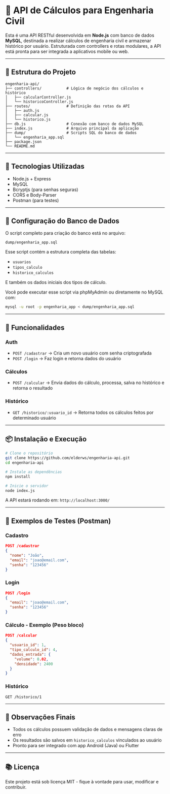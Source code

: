 # 📐 API de Cálculos para Engenharia Civil

Esta é uma API RESTful desenvolvida em **Node.js** com banco de dados **MySQL**, destinada a realizar cálculos de engenharia civil e armazenar histórico por usuário. Estruturada com controllers e rotas modulares, a API está pronta para ser integrada a aplicativos mobile ou web.

---

## 📁 Estrutura do Projeto

```
engenharia-api/
├── controllers/           # Lógica de negócio dos cálculos e histórico
│   ├── calcularController.js
│   └── historicoController.js
├── routes/                # Definição das rotas da API
│   ├── auth.js
│   ├── calcular.js
│   └── historico.js
├── db.js                  # Conexão com banco de dados MySQL
├── index.js               # Arquivo principal da aplicação
├── dump/                  # Scripts SQL do banco de dados
│   └── engenharia_app.sql
├── package.json
└── README.md
```

---

## 🚀 Tecnologias Utilizadas

* Node.js + Express
* MySQL
* Bcryptjs (para senhas seguras)
* CORS e Body-Parser
* Postman (para testes)

---

## 🔧 Configuração do Banco de Dados

O script completo para criação do banco está no arquivo:

```
dump/engenharia_app.sql
```

Esse script contém a estrutura completa das tabelas:

* `usuarios`
* `tipos_calculo`
* `historico_calculos`

E também os dados iniciais dos tipos de cálculo.

Você pode executar esse script via phpMyAdmin ou diretamente no MySQL com:

```bash
mysql -u root -p engenharia_app < dump/engenharia_app.sql
```

---

## 🧠 Funcionalidades

### Auth

* `POST /cadastrar` → Cria um novo usuário com senha criptografada
* `POST /login` → Faz login e retorna dados do usuário

### Cálculos

* `POST /calcular` → Envia dados do cálculo, processa, salva no histórico e retorna o resultado

### Histórico

* `GET /historico/:usuario_id` → Retorna todos os cálculos feitos por determinado usuário

---

## 📦 Instalação e Execução

```bash
# Clone o repositório
git clone https://github.com/elderws/engenharia-api.git
cd engenharia-api

# Instale as dependências
npm install

# Inicie o servidor
node index.js
```

A API estará rodando em: `http://localhost:3000/`

---

## 🧪 Exemplos de Testes (Postman)

### Cadastro

```json
POST /cadastrar
{
  "nome": "João",
  "email": "joao@email.com",
  "senha": "123456"
}
```

### Login

```json
POST /login
{
  "email": "joao@email.com",
  "senha": "123456"
}
```

### Cálculo - Exemplo (Peso bloco)

```json
POST /calcular
{
  "usuario_id": 1,
  "tipo_calculo_id": 4,
  "dados_entrada": {
    "volume": 0.02,
    "densidade": 2400
  }
}
```

### Histórico

```http
GET /historico/1
```

---

## 📌 Observações Finais

* Todos os cálculos possuem validação de dados e mensagens claras de erro
* Os resultados são salvos em `historico_calculos` vinculados ao usuário
* Pronto para ser integrado com app Android (Java) ou Flutter

---

## 📚 Licença

Este projeto está sob licença MIT - fique à vontade para usar, modificar e contribuir.
